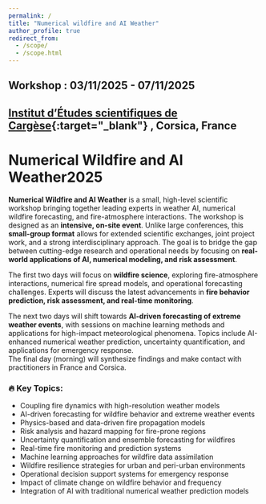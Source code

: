 ```yaml
---
permalink: /
title: "Numerical wildfire and AI Weather"
author_profile: true
redirect_from: 
  - /scope/
  - /scope.html
---
```


## Workshop : 03/11/2025 - 07/11/2025

##  [Institut d’Études scientifiques de Cargèse](https://iesc.universita.corsica/?lang=en){:target="_blank"} ,  Corsica, France

# Numerical Wildfire and AI Weather2025

**Numerical Wildfire and AI Weather** is a small, high-level scientific workshop bringing together leading experts in weather AI, numerical wildfire forecasting, and fire-atmosphere interactions. The workshop is designed as an **intensive, on-site event**. Unlike large conferences, this **small-group format** allows for extended scientific exchanges, joint project work, and a strong interdisciplinary approach. The goal is to bridge the gap between cutting-edge research and operational needs by focusing on **real-world applications of AI, numerical modeling, and risk assessment**.


The first two days will focus on **wildfire science**, exploring fire-atmosphere interactions, numerical fire spread models, and operational forecasting challenges. Experts will discuss the latest advancements in **fire behavior prediction, risk assessment, and real-time monitoring**.


The next two days will shift towards **AI-driven forecasting of extreme weather events**, with sessions on machine learning methods and applications for high-impact meteorological phenomena. Topics include AI-enhanced numerical weather prediction, uncertainty quantification, and applications for emergency response.  
The final day (morning) will synthesize findings and make contact with practitioners in France and Corsica.

### 🔥 **Key Topics:**
- Coupling fire dynamics with high-resolution weather models  
- AI-driven forecasting for wildfire behavior and extreme weather events  
- Physics-based and data-driven fire propagation models  
- Risk analysis and hazard mapping for fire-prone regions  
- Uncertainty quantification and ensemble forecasting for wildfires  
- Real-time fire monitoring and prediction systems  
- Machine learning approaches for wildfire data assimilation  
- Wildfire resilience strategies for urban and peri-urban environments  
- Operational decision support systems for emergency response  
- Impact of climate change on wildfire behavior and frequency  
- Integration of AI with traditional numerical weather prediction models  

